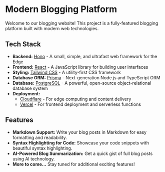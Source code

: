 # Modern Blogging Platform

Welcome to our blogging website! This project is a fully-featured blogging platform built with modern web technologies.

## Tech Stack

- **Backend:** [Hono](https://honojs.dev/) - A small, simple, and ultrafast web framework for the Edge
- **Frontend:** [React](https://reactjs.org/) - A JavaScript library for building user interfaces
- **Styling:** [Tailwind CSS](https://tailwindcss.com/) - A utility-first CSS framework
- **Database ORM:** [Prisma](https://www.prisma.io/) - Next-generation Node.js and TypeScript ORM
- **Database:** [PostgreSQL](https://www.postgresql.org/) - A powerful, open-source object-relational database system
- **Deployment:**
  - [Cloudflare](https://www.cloudflare.com/) - For edge computing and content delivery
  - [Vercel](https://vercel.com/) - For frontend deployment and serverless functions

## Features

- **Markdown Support:** Write your blog posts in Markdown for easy formatting and readability.
- **Syntax Highlighting for Code:** Showcase your code snippets with beautiful syntax highlighting.
- **AI-Powered Blog Summarization:** Get a quick gist of full blog posts using AI technology.
- **More to come...** Stay tuned for additional exciting features!

